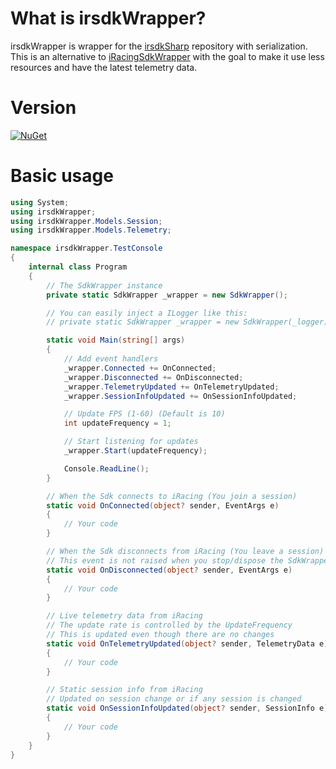 # What is irsdkWrapper?
irsdkWrapper is wrapper for the [irsdkSharp](https://github.com/SlevinthHeaven/irsdkSharp) repository with serialization.
This is an alternative to [iRacingSdkWrapper](https://github.com/NickThissen/iRacingSdkWrapper) with the goal to make it use less resources and have the latest telemetry data.

# Version
[![NuGet](https://img.shields.io/nuget/vpre/irsdkWrapper?style=flat-square)](https://www.nuget.org/packages/irsdkWrapper/)

# Basic usage
```csharp
using System;
using irsdkWrapper;
using irsdkWrapper.Models.Session;
using irsdkWrapper.Models.Telemetry;

namespace irsdkWrapper.TestConsole
{
    internal class Program
    {
        // The SdkWrapper instance
        private static SdkWrapper _wrapper = new SdkWrapper();

        // You can easily inject a ILogger like this:
        // private static SdkWrapper _wrapper = new SdkWrapper(_logger);

        static void Main(string[] args)
        {
            // Add event handlers
            _wrapper.Connected += OnConnected;
            _wrapper.Disconnected += OnDisconnected;
            _wrapper.TelemetryUpdated += OnTelemetryUpdated;
            _wrapper.SessionInfoUpdated += OnSessionInfoUpdated;

            // Update FPS (1-60) (Default is 10)
            int updateFrequency = 1;

            // Start listening for updates
            _wrapper.Start(updateFrequency);

            Console.ReadLine();
        }

        // When the Sdk connects to iRacing (You join a session)
        static void OnConnected(object? sender, EventArgs e)
        {
            // Your code
        }

        // When the Sdk disconnects from iRacing (You leave a session)
        // This event is not raised when you stop/dispose the SdkWrapper
        static void OnDisconnected(object? sender, EventArgs e)
        {
            // Your code
        }

        // Live telemetry data from iRacing
        // The update rate is controlled by the UpdateFrequency
        // This is updated even though there are no changes
        static void OnTelemetryUpdated(object? sender, TelemetryData e)
        {
            // Your code
        }

        // Static session info from iRacing
        // Updated on session change or if any session is changed
        static void OnSessionInfoUpdated(object? sender, SessionInfo e)
        {
            // Your code
        }
    }
}
```